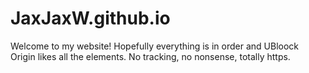 # JaxJaxW.github.io


Welcome to my website! Hopefully everything is in order and UBloock Origin likes all the elements. No tracking, no nonsense, totally https.